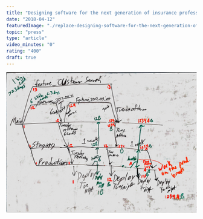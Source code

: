 ```yaml
---
title: "Designing software for the next generation of insurance professionals"
date: "2018-04-12"
featuredImage: "./replace-designing-software-for-the-next-generation-of-insurance-professionals-mike-zetlow.jpg"
topic: "press"
type: "article"
video_minutes: "0"
rating: "400"
draft: true
---
```


![](replace-designing-software-for-the-next-generation-of-insurance-professionals-mike-zetlow.jpg)
